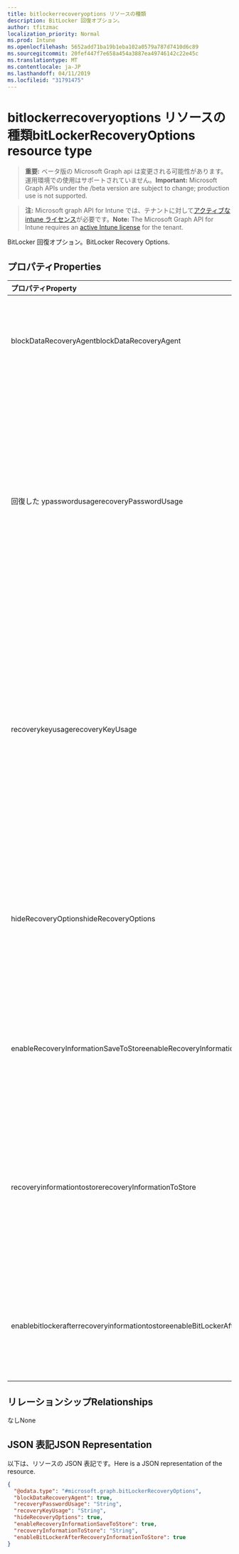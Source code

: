 ```yaml
---
title: bitlockerrecoveryoptions リソースの種類
description: BitLocker 回復オプション。
author: tfitzmac
localization_priority: Normal
ms.prod: Intune
ms.openlocfilehash: 5652add71ba19b1eba102a0579a787d7410d6c89
ms.sourcegitcommit: 20fef447f7e658a454a3887ea49746142c22e45c
ms.translationtype: MT
ms.contentlocale: ja-JP
ms.lasthandoff: 04/11/2019
ms.locfileid: "31791475"
---
```

# <a name="bitlockerrecoveryoptions-resource-type"></a><span data-ttu-id="29372-103">bitlockerrecoveryoptions リソースの種類</span><span class="sxs-lookup"><span data-stu-id="29372-103">bitLockerRecoveryOptions resource type</span></span>

> <span data-ttu-id="29372-104">**重要:** ベータ版の Microsoft Graph api は変更される可能性があります。運用環境での使用はサポートされていません。</span><span class="sxs-lookup"><span data-stu-id="29372-104">**Important:** Microsoft Graph APIs under the /beta version are subject to change; production use is not supported.</span></span>

> <span data-ttu-id="29372-105">**注:** Microsoft graph API for Intune では、テナントに対して[アクティブな intune ライセンス](https://go.microsoft.com/fwlink/?linkid=839381)が必要です。</span><span class="sxs-lookup"><span data-stu-id="29372-105">**Note:** The Microsoft Graph API for Intune requires an [active Intune license](https://go.microsoft.com/fwlink/?linkid=839381) for the tenant.</span></span>

<span data-ttu-id="29372-106">BitLocker 回復オプション。</span><span class="sxs-lookup"><span data-stu-id="29372-106">BitLocker Recovery Options.</span></span>

## <a name="properties"></a><span data-ttu-id="29372-107">プロパティ</span><span class="sxs-lookup"><span data-stu-id="29372-107">Properties</span></span>
|<span data-ttu-id="29372-108">プロパティ</span><span class="sxs-lookup"><span data-stu-id="29372-108">Property</span></span>|<span data-ttu-id="29372-109">型</span><span class="sxs-lookup"><span data-stu-id="29372-109">Type</span></span>|<span data-ttu-id="29372-110">説明</span><span class="sxs-lookup"><span data-stu-id="29372-110">Description</span></span>|
|:---|:---|:---|
|<span data-ttu-id="29372-111">blockDataRecoveryAgent</span><span class="sxs-lookup"><span data-stu-id="29372-111">blockDataRecoveryAgent</span></span>|<span data-ttu-id="29372-112">Boolean</span><span class="sxs-lookup"><span data-stu-id="29372-112">Boolean</span></span>|<span data-ttu-id="29372-113">証明書ベースのデータ回復エージェントをブロックするかどうかを示します。</span><span class="sxs-lookup"><span data-stu-id="29372-113">Indicates whether to block certificate-based data recovery agent.</span></span>|
|<span data-ttu-id="29372-114">回復した ypasswordusage</span><span class="sxs-lookup"><span data-stu-id="29372-114">recoveryPasswordUsage</span></span>|[<span data-ttu-id="29372-115">configurationusage</span><span class="sxs-lookup"><span data-stu-id="29372-115">configurationUsage</span></span>](../resources/intune-deviceconfig-configurationusage.md)|<span data-ttu-id="29372-116">ユーザーが固定またはシステムディスク用に48桁の回復パスワードを生成することを許可または要求するかどうかを示します。</span><span class="sxs-lookup"><span data-stu-id="29372-116">Indicates whether users are allowed or required to generate a 48-digit recovery password for fixed or system disk.</span></span> <span data-ttu-id="29372-117">使用可能な値は、`blocked`、`required`、`allowed` です。</span><span class="sxs-lookup"><span data-stu-id="29372-117">Possible values are: `blocked`, `required`, `allowed`.</span></span>|
|<span data-ttu-id="29372-118">recoverykeyusage</span><span class="sxs-lookup"><span data-stu-id="29372-118">recoveryKeyUsage</span></span>|[<span data-ttu-id="29372-119">configurationusage</span><span class="sxs-lookup"><span data-stu-id="29372-119">configurationUsage</span></span>](../resources/intune-deviceconfig-configurationusage.md)|<span data-ttu-id="29372-120">ユーザーが固定またはシステムディスクの256ビット回復キーを生成することを許可または要求するかどうかを示します。</span><span class="sxs-lookup"><span data-stu-id="29372-120">Indicates whether users are allowed or required to generate a 256-bit recovery key for fixed or system disk.</span></span> <span data-ttu-id="29372-121">使用可能な値は、`blocked`、`required`、`allowed` です。</span><span class="sxs-lookup"><span data-stu-id="29372-121">Possible values are: `blocked`, `required`, `allowed`.</span></span>|
|<span data-ttu-id="29372-122">hideRecoveryOptions</span><span class="sxs-lookup"><span data-stu-id="29372-122">hideRecoveryOptions</span></span>|<span data-ttu-id="29372-123">Boolean</span><span class="sxs-lookup"><span data-stu-id="29372-123">Boolean</span></span>|<span data-ttu-id="29372-124">固定またはシステムディスクの BitLocker セットアップウィザードでの復元オプションの表示を許可するかどうかを示します。</span><span class="sxs-lookup"><span data-stu-id="29372-124">Indicates whether or not to allow showing recovery options in BitLocker Setup Wizard for fixed or system disk.</span></span>|
|<span data-ttu-id="29372-125">enableRecoveryInformationSaveToStore</span><span class="sxs-lookup"><span data-stu-id="29372-125">enableRecoveryInformationSaveToStore</span></span>|<span data-ttu-id="29372-126">Boolean</span><span class="sxs-lookup"><span data-stu-id="29372-126">Boolean</span></span>|<span data-ttu-id="29372-127">AD DS に BitLocker 回復情報を格納することを許可するかどうかを示します。</span><span class="sxs-lookup"><span data-stu-id="29372-127">Indicates whether or not to allow BitLocker recovery information to store in AD DS.</span></span>|
|<span data-ttu-id="29372-128">recoveryinformationtostore</span><span class="sxs-lookup"><span data-stu-id="29372-128">recoveryInformationToStore</span></span>|[<span data-ttu-id="29372-129">bitLockerRecoveryinformationType</span><span class="sxs-lookup"><span data-stu-id="29372-129">bitLockerRecoveryInformationType</span></span>](../resources/intune-deviceconfig-bitlockerrecoveryinformationtype.md)|<span data-ttu-id="29372-130">AD DS に格納される BitLocker 回復情報の種類を構成します。</span><span class="sxs-lookup"><span data-stu-id="29372-130">Configure what pieces of BitLocker recovery information are stored to AD DS.</span></span> <span data-ttu-id="29372-131">可能な値は、`passwordAndKey`、`passwordOnly` です。</span><span class="sxs-lookup"><span data-stu-id="29372-131">Possible values are: `passwordAndKey`, `passwordOnly`.</span></span>|
|<span data-ttu-id="29372-132">enablebitlockerafterrecoveryinformationtostore</span><span class="sxs-lookup"><span data-stu-id="29372-132">enableBitLockerAfterRecoveryInformationToStore</span></span>|<span data-ttu-id="29372-133">Boolean</span><span class="sxs-lookup"><span data-stu-id="29372-133">Boolean</span></span>|<span data-ttu-id="29372-134">AD DS に回復情報が格納されるまで BitLocker を有効にするかどうかを示します。</span><span class="sxs-lookup"><span data-stu-id="29372-134">Indicates whether or not to enable BitLocker until recovery information is stored in AD DS.</span></span>|

## <a name="relationships"></a><span data-ttu-id="29372-135">リレーションシップ</span><span class="sxs-lookup"><span data-stu-id="29372-135">Relationships</span></span>
<span data-ttu-id="29372-136">なし</span><span class="sxs-lookup"><span data-stu-id="29372-136">None</span></span>

## <a name="json-representation"></a><span data-ttu-id="29372-137">JSON 表記</span><span class="sxs-lookup"><span data-stu-id="29372-137">JSON Representation</span></span>
<span data-ttu-id="29372-138">以下は、リソースの JSON 表記です。</span><span class="sxs-lookup"><span data-stu-id="29372-138">Here is a JSON representation of the resource.</span></span>
<!-- {
  "blockType": "resource",
  "@odata.type": "microsoft.graph.bitLockerRecoveryOptions"
}
-->
``` json
{
  "@odata.type": "#microsoft.graph.bitLockerRecoveryOptions",
  "blockDataRecoveryAgent": true,
  "recoveryPasswordUsage": "String",
  "recoveryKeyUsage": "String",
  "hideRecoveryOptions": true,
  "enableRecoveryInformationSaveToStore": true,
  "recoveryInformationToStore": "String",
  "enableBitLockerAfterRecoveryInformationToStore": true
}
```






